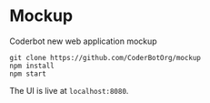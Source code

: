 # Mockup

Coderbot new web application mockup

```
git clone https://github.com/CoderBotOrg/mockup
npm install
npm start
```

The UI is live at `localhost:8080`.
